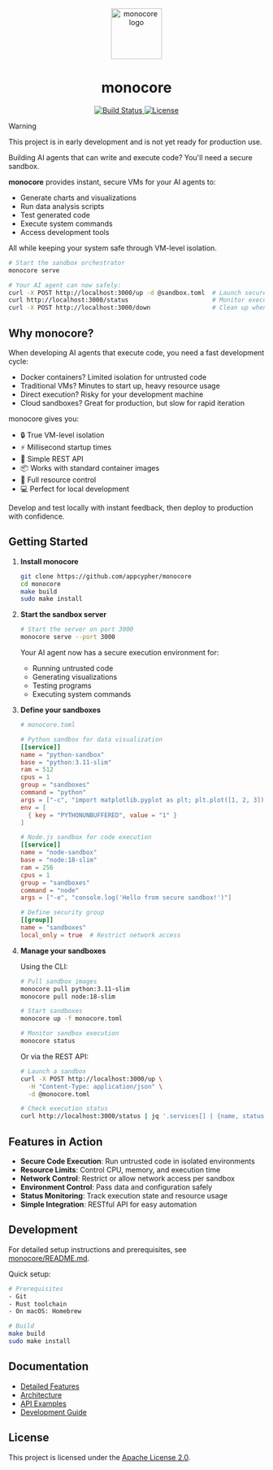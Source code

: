 <div align="center">
  <a href="https://github.com/appcypher/monocore" target="_blank">
    <img src="https://raw.githubusercontent.com/appcypher/monocore/main/assets/monocore_logo.png" alt="monocore logo" width="100"></img>
  </a>

  <h1 align="center">monocore</h1>

  <p>
    <a href="https://github.com/appcypher/monocore/actions?query=">
      <img src="https://github.com/appcypher/monocore/actions/workflows/tests_and_checks.yml/badge.svg" alt="Build Status">
    </a>
    <a href="https://github.com/appcypher/monocore/blob/main/LICENSE">
      <img src="https://img.shields.io/badge/License-Apache%202.0-blue.svg" alt="License">
    </a>
  </p>
</div>

> [!WARNING]
> This project is in early development and is not yet ready for production use.

Building AI agents that can write and execute code? You'll need a secure sandbox.

**monocore** provides instant, secure VMs for your AI agents to:
- Generate charts and visualizations
- Run data analysis scripts
- Test generated code
- Execute system commands
- Access development tools

All while keeping your system safe through VM-level isolation.

```sh
# Start the sandbox orchestrator
monocore serve

# Your AI agent can now safely:
curl -X POST http://localhost:3000/up -d @sandbox.toml  # Launch secure VMs
curl http://localhost:3000/status                       # Monitor execution
curl -X POST http://localhost:3000/down                 # Clean up when done
```

## Why monocore?

When developing AI agents that execute code, you need a fast development cycle:
- Docker containers? Limited isolation for untrusted code
- Traditional VMs? Minutes to start up, heavy resource usage
- Direct execution? Risky for your development machine
- Cloud sandboxes? Great for production, but slow for rapid iteration

monocore gives you:
- 🔒 True VM-level isolation
- ⚡ Millisecond startup times
- 🎯 Simple REST API
- 📦 Works with standard container images
- 🔧 Full resource control
- 💻 Perfect for local development

Develop and test locally with instant feedback, then deploy to production with confidence.

## Getting Started

1. **Install monocore**

   ```sh
   git clone https://github.com/appcypher/monocore
   cd monocore
   make build
   sudo make install
   ```

2. **Start the sandbox server**

   ```sh
   # Start the server on port 3000
   monocore serve --port 3000
   ```

   Your AI agent now has a secure execution environment for:
   - Running untrusted code
   - Generating visualizations
   - Testing programs
   - Executing system commands

3. **Define your sandboxes**

   ```toml
   # monocore.toml

   # Python sandbox for data visualization
   [[service]]
   name = "python-sandbox"
   base = "python:3.11-slim"
   ram = 512
   cpus = 1
   group = "sandboxes"
   command = "python"
   args = ["-c", "import matplotlib.pyplot as plt; plt.plot([1, 2, 3]); plt.savefig('chart.png')"]
   env = [
     { key = "PYTHONUNBUFFERED", value = "1" }
   ]

   # Node.js sandbox for code execution
   [[service]]
   name = "node-sandbox"
   base = "node:18-slim"
   ram = 256
   cpus = 1
   group = "sandboxes"
   command = "node"
   args = ["-e", "console.log('Hello from secure sandbox!')"]

   # Define security group
   [[group]]
   name = "sandboxes"
   local_only = true  # Restrict network access
   ```

4. **Manage your sandboxes**

   Using the CLI:
   ```sh
   # Pull sandbox images
   monocore pull python:3.11-slim
   monocore pull node:18-slim

   # Start sandboxes
   monocore up -f monocore.toml

   # Monitor sandbox execution
   monocore status
   ```

   Or via the REST API:
   ```sh
   # Launch a sandbox
   curl -X POST http://localhost:3000/up \
     -H "Content-Type: application/json" \
     -d @monocore.toml

   # Check execution status
   curl http://localhost:3000/status | jq '.services[] | {name, status, metrics}'
   ```

## Features in Action

- **Secure Code Execution**: Run untrusted code in isolated environments
- **Resource Limits**: Control CPU, memory, and execution time
- **Network Control**: Restrict or allow network access per sandbox
- **Environment Control**: Pass data and configuration safely
- **Status Monitoring**: Track execution state and resource usage
- **Simple Integration**: RESTful API for easy automation

## Development

For detailed setup instructions and prerequisites, see [monocore/README.md](monocore/README.md).

Quick setup:

```sh
# Prerequisites
- Git
- Rust toolchain
- On macOS: Homebrew

# Build
make build
sudo make install
```

## Documentation

- [Detailed Features](monocore/README.md#features)
- [Architecture](monocore/README.md#architecture)
- [API Examples](monocore/README.md#api-examples)
- [Development Guide](monocore/README.md#development)

## License

This project is licensed under the [Apache License 2.0](./LICENSE).

[libkrun-repo]: https://github.com/containers/libkrun
[brew_home]: https://brew.sh/
[rustup_home]: https://rustup.rs/
[git_home]: https://git-scm.com/
